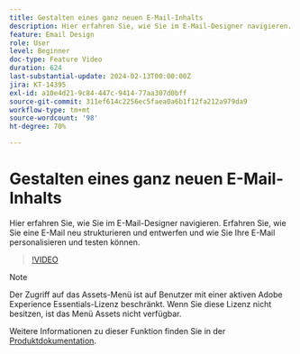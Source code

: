 ```yaml
---
title: Gestalten eines ganz neuen E-Mail-Inhalts
description: Hier erfahren Sie, wie Sie im E-Mail-Designer navigieren. Erfahren Sie, wie Sie eine E-Mail neu strukturieren und entwerfen und wie Sie Ihre E-Mail personalisieren und testen können.
feature: Email Design
role: User
level: Beginner
doc-type: Feature Video
duration: 624
last-substantial-update: 2024-02-13T00:00:00Z
jira: KT-14395
exl-id: a10e4d21-9c84-447c-9414-77aa307d0bff
source-git-commit: 311ef614c2256ec5faea0a6b1f12fa212a979da9
workflow-type: tm+mt
source-wordcount: '98'
ht-degree: 70%

---
```


# Gestalten eines ganz neuen E-Mail-Inhalts

Hier erfahren Sie, wie Sie im E-Mail-Designer navigieren. Erfahren Sie, wie Sie eine E-Mail neu strukturieren und entwerfen und wie Sie Ihre E-Mail personalisieren und testen können.

>[!VIDEO](https://video.tv.adobe.com/v/3425867/?learn=on)

>[!NOTE]
>
>Der Zugriff auf das Assets-Menü ist auf Benutzer mit einer aktiven Adobe Experience Essentials-Lizenz beschränkt. Wenn Sie diese Lizenz nicht besitzen, ist das Menü Assets nicht verfügbar.

Weitere Informationen zu dieser Funktion finden Sie in der [Produktdokumentation](https://experienceleague.adobe.com/docs/campaign-web/v8/msg/email/create-email.html?lang=de).
